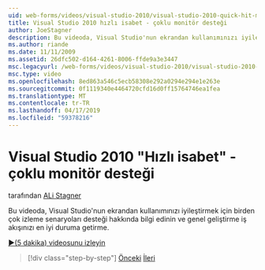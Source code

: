```yaml
---
uid: web-forms/videos/visual-studio-2010/visual-studio-2010-quick-hit-multi-monitor-support
title: Visual Studio 2010 hızlı isabet - çoklu monitör desteği
author: JoeStagner
description: Bu videoda, Visual Studio'nun ekrandan kullanımınızı iyileştirmek için birden çok izleme senaryoları desteği hakkında bilgi edinin ve genel en iyi duruma getir...
ms.author: riande
ms.date: 11/11/2009
ms.assetid: 26dfc502-d164-4261-8006-ffde9a3e3447
msc.legacyurl: /web-forms/videos/visual-studio-2010/visual-studio-2010-quick-hit-multi-monitor-support
msc.type: video
ms.openlocfilehash: 8ed863a546c5ecb58308e292a0294e294e1e263e
ms.sourcegitcommit: 0f1119340e4464720cfd16d0ff15764746ea1fea
ms.translationtype: MT
ms.contentlocale: tr-TR
ms.lasthandoff: 04/17/2019
ms.locfileid: "59378216"
---
```

# <a name="visual-studio-2010-quick-hit---multi-monitor-support"></a>Visual Studio 2010 "Hızlı isabet" - çoklu monitör desteği

tarafından [ALi Stagner](https://github.com/JoeStagner)

Bu videoda, Visual Studio'nun ekrandan kullanımınızı iyileştirmek için birden çok izleme senaryoları desteği hakkında bilgi edinin ve genel geliştirme iş akışınızı en iyi duruma getirme. 

[&#9654;(5 dakika) videosunu izleyin](https://channel9.msdn.com/Blogs/ASP-NET-Site-Videos/visual-studio-2010-quick-hit-multi-monitor-support)

> [!div class="step-by-step"]
> [Önceki](visual-studio-2010-quick-hit-intellisense-smart-lists.md)
> [İleri](visual-studio-2010-quick-hit-new-web-project-template.md)
